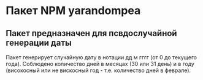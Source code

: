 # Пакет NPM yarandompea 
## Пакет предназначен для псвдослучайной генерации даты
Пакет генерирует случайную дату в нотации дд м гггг (от 0 до текущего года).
Соблюдено количество дней в месяцах (30 или 31 день) и в году (високосный или не вискосный год - т.е. количество дней в феврале).
